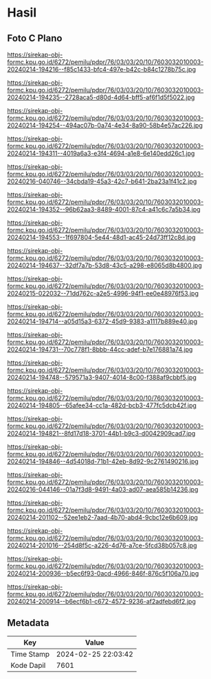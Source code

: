 # Hasil

## Foto C Plano

https://sirekap-obj-formc.kpu.go.id/6272/pemilu/pdpr/76/03/03/20/10/7603032010003-20240214-194216--f85c1433-bfc4-497e-b42c-b84c1278b75c.jpg

https://sirekap-obj-formc.kpu.go.id/6272/pemilu/pdpr/76/03/03/20/10/7603032010003-20240214-194235--2728aca5-d80d-4d64-bff5-af6f1d5f5022.jpg

https://sirekap-obj-formc.kpu.go.id/6272/pemilu/pdpr/76/03/03/20/10/7603032010003-20240214-194254--494ac07b-0a74-4e34-8a90-58b4e57ac226.jpg

https://sirekap-obj-formc.kpu.go.id/6272/pemilu/pdpr/76/03/03/20/10/7603032010003-20240214-194311--4019a6a3-e3f4-4694-a1e8-6e140edd26c1.jpg

https://sirekap-obj-formc.kpu.go.id/6272/pemilu/pdpr/76/03/03/20/10/7603032010003-20240216-040746--34cbda19-45a3-42c7-b641-2ba23a1f41c2.jpg

https://sirekap-obj-formc.kpu.go.id/6272/pemilu/pdpr/76/03/03/20/10/7603032010003-20240214-194352--96b62aa3-8489-4001-87c4-a41c6c7a5b34.jpg

https://sirekap-obj-formc.kpu.go.id/6272/pemilu/pdpr/76/03/03/20/10/7603032010003-20240214-194553--1f697804-5e44-48d1-ac45-24d73ff12c8d.jpg

https://sirekap-obj-formc.kpu.go.id/6272/pemilu/pdpr/76/03/03/20/10/7603032010003-20240214-194637--32df7a7b-53d8-43c5-a298-e8065d8b4800.jpg

https://sirekap-obj-formc.kpu.go.id/6272/pemilu/pdpr/76/03/03/20/10/7603032010003-20240215-022032--71dd762c-a2e5-4996-94f1-ee0e48976f53.jpg

https://sirekap-obj-formc.kpu.go.id/6272/pemilu/pdpr/76/03/03/20/10/7603032010003-20240214-194714--a05d15a3-6372-45d9-9383-a1117b889e40.jpg

https://sirekap-obj-formc.kpu.go.id/6272/pemilu/pdpr/76/03/03/20/10/7603032010003-20240214-194731--70c778f1-8bbb-44cc-adef-b7e176881a74.jpg

https://sirekap-obj-formc.kpu.go.id/6272/pemilu/pdpr/76/03/03/20/10/7603032010003-20240214-194748--579571a3-9407-4014-8c00-f388af9cbbf5.jpg

https://sirekap-obj-formc.kpu.go.id/6272/pemilu/pdpr/76/03/03/20/10/7603032010003-20240214-194805--65afee34-cc1a-482d-bcb3-477fc5dcb42f.jpg

https://sirekap-obj-formc.kpu.go.id/6272/pemilu/pdpr/76/03/03/20/10/7603032010003-20240214-194821--8fd17d18-3701-44b1-b9c3-d0042909cad7.jpg

https://sirekap-obj-formc.kpu.go.id/6272/pemilu/pdpr/76/03/03/20/10/7603032010003-20240214-194846--4d54018d-71b1-42eb-8d92-9c2761490216.jpg

https://sirekap-obj-formc.kpu.go.id/6272/pemilu/pdpr/76/03/03/20/10/7603032010003-20240216-044146--01a7f3d8-9491-4a03-ad07-aea585b14236.jpg

https://sirekap-obj-formc.kpu.go.id/6272/pemilu/pdpr/76/03/03/20/10/7603032010003-20240214-201102--52ee1eb2-7aad-4b70-abd4-9cbc12e6b609.jpg

https://sirekap-obj-formc.kpu.go.id/6272/pemilu/pdpr/76/03/03/20/10/7603032010003-20240214-201016--254d8f5c-a226-4d76-a7ce-5fcd38b057c8.jpg

https://sirekap-obj-formc.kpu.go.id/6272/pemilu/pdpr/76/03/03/20/10/7603032010003-20240214-200936--b5ec6f93-0acd-4966-846f-876c5f106a70.jpg

https://sirekap-obj-formc.kpu.go.id/6272/pemilu/pdpr/76/03/03/20/10/7603032010003-20240214-200914--b6ecf6b1-c672-4572-9236-af2adfebd6f2.jpg


## Metadata

| Key        | Value               |
| ---------- | ------------------- |
| Time Stamp | 2024-02-25 22:03:42 |
| Kode Dapil | 7601                |



